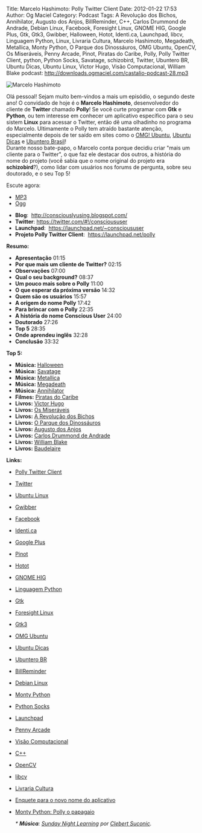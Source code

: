 Title: Marcelo Hashimoto: Polly Twitter Client
Date: 2012-01-22 17:53
Author: Og Maciel
Category: Podcast
Tags: A Revolução dos Bichos, Annihilator, Augusto dos Anjos, BillReminder, C++, Carlos Drummond de Andrade, Debian Linux, Facebook, Foresight Linux, GNOME HIG, Google Plus, Gtk, Gtk3, Gwibber, Halloween, Hotot, Identi.ca, Launchpad, libcv, Linguagem Python, Linux, Livraria Cultura, Marcelo Hashimoto, Megadeath, Metallica, Monty Python, O Parque dos Dinossáuros, OMG Ubuntu, OpenCV, Os Miseráveis, Penny Arcade, Pinot, Piratas do Caribe, Polly, Polly Twitter Client, python, Python Socks, Savatage, schizobird, Twitter, Ubuntero BR, Ubuntu Dicas, Ubuntu Linux, Victor Hugo, Visão Computacional, William Blake
podcast: http://downloads.ogmaciel.com/castalio-podcast-28.mp3

![Marcelo Hashimoto]({filename}/images/marcelohashimoto.jpg)

Olá pessoal! Sejam muito bem-vindos a mais um episódio, o segundo deste
ano! O convidado de hoje é o **Marcelo Hashimoto**, desenvolvedor do
cliente de **Twitter** chamado **Polly**! Se você curte programar com
**Gtk** e **Python**, ou tem interesse em conhecer um aplicativo
específico para o seu sistem **Linux** para acessar o Twitter, então dê
uma olhadinho no programa do Marcelo. Ultimamente o Polly tem atraído
bastante atenção, especialmente depois de ter saído em sites como o
[OMG!
Ubuntu](http://www.omgubuntu.co.uk/ "http://www.omgubuntu.co.uk/"),
[Ubuntu
Dicas](http://www.ubuntudicas.com.br/blog/ "http://www.ubuntudicas.com.br/blog/")
e [Ubuntero
Brasil](http://www.ubuntero.com.br/ "http://www.ubuntero.com.br/")!  
Durante nosso bate-papo, o Marcelo conta porque decidiu criar "mais um
cliente para o Twitter", o que faz ele destacar dos outros, a história
do nome do projeto (você sabia que o nome original do projeto era
**schizobird**?), como lidar com usuários nos forums de pergunta, sobre
seu doutorado, e o seu Top 5!

Escute agora:

* [MP3](http://downloads.ogmaciel.com/castalio-podcast-28.mp3)
* [Ogg](http://downloads.ogmaciel.com/castalio-podcast-28.ogg)

-   **Blog**:  <http://consciouslyusing.blogspot.com/>
-   **Twitter**: <https://twitter.com/#!/conscioususer>
-   **Launchpad**:  <https://launchpad.net/~conscioususer>
-   **Projeto Polly Twitter Client**:  <https://launchpad.net/polly>

**Resumo:**

-   **Apresentação** 01:15
-   **Por que mais um cliente de Twitter?** 02:15
-   **Observações** 07:00
-   **Qual o seu background?** 08:37
-   **Um pouco mais sobre o Polly** 11:00
-   **O que esperar da próxima versão** 14:32
-   **Quem são os usuários** 15:57
-   **A origem do nome Polly** 17:42
-   **Para brincar com o Polly** 22:35
-   **A história do nome Conscious User** 24:00
-   **Doutorado** 27:26
-   **Top 5** 28:35
-   **Onde aprendeu inglês** 32:28
-   **Conclusão** 33:32

**Top 5:**

-   **Música:** [Halloween](http://www.last.fm/search?q=Halloween)
-   **Música:** [Savatage](http://www.last.fm/search?q=Savatage)
-   **Música:** [Metallica](http://www.last.fm/search?q=Metallica)
-   **Música:** [Megadeath](http://www.last.fm/search?q=Megadeath)
-   **Música:** [Annihilator](http://www.last.fm/search?q=Annihilator)
-   **Filmes:** [Piratas do
    Caribe](http://www.imdb.com/find?s=all&q=Piratas+do+Caribe)
-   **Livros:** [Victor
    Hugo](http://www.amazon.com/s/ref=nb_sb_noss?url=search-alias%3Dstripbooks&field-keywords=Victor+Hugo)
-   **Livros:** [Os
    Miseráveis](http://www.amazon.com/s/ref=nb_sb_noss?url=search-alias%3Dstripbooks&field-keywords=Os+Miseráveis)
-   **Livros:** [A Revolução dos
    Bichos](http://www.amazon.com/s/ref=nb_sb_noss?url=search-alias%3Dstripbooks&field-keywords=A+Revolução+dos+Bichos)
-   **Livros:** [O Parque dos
    Dinossáuros](http://www.amazon.com/s/ref=nb_sb_noss?url=search-alias%3Dstripbooks&field-keywords=O+Parque+dos+Dinossáuros)
-   **Livros:** [Augusto dos
    Anjos](http://www.amazon.com/s/ref=nb_sb_noss?url=search-alias%3Dstripbooks&field-keywords=Augusto+dos+Anjos)
-   **Livros:** [Carlos Drummond de
    Andrade](http://www.amazon.com/s/ref=nb_sb_noss?url=search-alias%3Dstripbooks&field-keywords=Carlos+Drummond+de+Andrade)
-   **Livros:** [William
    Blake](http://www.amazon.com/s/ref=nb_sb_noss?url=search-alias%3Dstripbooks&field-keywords=William+Blake)
-   **Livros:**
    [Baudelaire](http://www.amazon.com/s/ref=nb_sb_noss?url=search-alias%3Dstripbooks&field-keywords=Baudelaire)

**Links:**

-   [Polly Twitter
    Client](https://duckduckgo.com/?q=Polly+Twitter+Client)
-   [Twitter](https://duckduckgo.com/?q=Twitter)
-   [Ubuntu Linux](https://duckduckgo.com/?q=Ubuntu+Linux)
-   [Gwibber](https://duckduckgo.com/?q=Gwibber)
-   [Facebook](https://duckduckgo.com/?q=Facebook)
-   [Identi.ca](https://duckduckgo.com/?q=Identi.ca)
-   [Google Plus](https://duckduckgo.com/?q=Google+Plus)
-   [Pinot](https://duckduckgo.com/?q=Pinot)
-   [Hotot](https://duckduckgo.com/?q=Hotot)
-   [GNOME HIG](https://duckduckgo.com/?q=GNOME+HIG)
-   [Linguagem Python](https://duckduckgo.com/?q=Linguagem+Python)
-   [Gtk](https://duckduckgo.com/?q=Gtk)
-   [Foresight Linux](https://duckduckgo.com/?q=Foresight+Linux)
-   [Gtk3](https://duckduckgo.com/?q=Gtk3)
-   [OMG Ubuntu](https://duckduckgo.com/?q=OMG+Ubuntu)
-   [Ubuntu Dicas](https://duckduckgo.com/?q=Ubuntu+Dicas)
-   [Ubuntero BR](https://duckduckgo.com/?q=Ubuntero+BR)
-   [BillReminder](https://duckduckgo.com/?q=BillReminder)
-   [Debian Linux](https://duckduckgo.com/?q=Debian+Linux)
-   [Monty Python](https://duckduckgo.com/?q=Monty+Python)
-   [Python Socks](https://duckduckgo.com/?q=Python+Socks)
-   [Launchpad](https://duckduckgo.com/?q=Launchpad)
-   [Penny Arcade](https://duckduckgo.com/?q=Penny+Arcade)
-   [Visão Computacional](https://duckduckgo.com/?q=Visão+Computacional)
-   [C++](https://duckduckgo.com/?q=C++)
-   [OpenCV](https://duckduckgo.com/?q=OpenCV)
-   [libcv](https://duckduckgo.com/?q=libcv)
-   [Livraria Cultura](https://duckduckgo.com/?q=Livraria+Cultura)
-   [Enquete para o novo nome do
    aplicativo](http://www.omgubuntu.co.uk/2011/07/scizobird-seeking/ "http://www.omgubuntu.co.uk/2011/07/scizobird-seeking/")
-   [Monty Python: Polly o
    papagaio](http://www.myspace.com/video/vid/1390811 "http://www.myspace.com/video/vid/1390811")

    *\* **Música**: [Sunday Night
    Learning](http://soundcloud.com/clebertsuconic/sunday-night-lerning "http://soundcloud.com/clebertsuconic/sunday-night-lerning")
    por [Clebert
    Suconic](http://soundcloud.com/clebertsuconic "http://soundcloud.com/clebertsuconic").*
